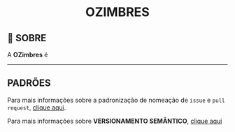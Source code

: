 <div name="readme-top" align=center>
  <h1>OZIMBRES</h1>
</div>

## 📌 SOBRE

A **OZimbres** é

---

## PADRÕES

Para mais informações sobre a padronização de nomeação de `issue` e `pull request`, [clique aqui](https://github.com/OZimbres/.github?tab=readme-ov-file#padr%C3%B5es).

Para mais informações sobre **VERSIONAMENTO SEMÂNTICO**, [clique aqui](https://github.com/OZimbres/.github/wiki)
